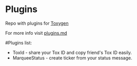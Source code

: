 # Plugins

Repo with plugins for [Toxygen](https://github.com/xveduk/toxygen/)

For more info visit [plugins.md](https://github.com/xveduk/toxygen/blob/master/docs/plugins.md)

#Plugins list:

- ToxId - share your Tox ID and copy friend's Tox ID easily.
- MarqueeStatus - create ticker from your status message.


